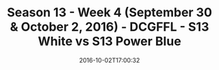 ---
title: Season 13 - Week 4 (September 30 & October 2, 2016) - DCGFFL - S13 White vs
  S13 Power Blue
teams-score:
- team: _teams/s13-white.md
  score:
- team: _teams/s13-power-blue.md
  score: 30
mvp: W. Chappell (White); G. Carter (P. Blue)
game-ball: M. Pesesky (White); R. Legg-Benevides (P. Blue)
season: 13
week: 4
date: '2016-10-02T17:00:32'
pageid: season-13-week-4-september-30-october-2-2016-4830-vs-4824
---